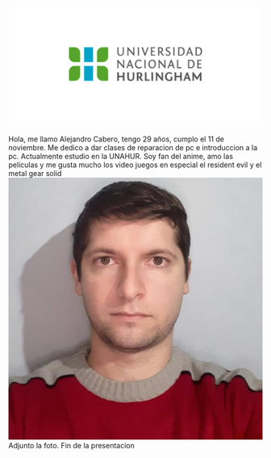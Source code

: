 ![Logo UNAHUR](./assets/UNAHUR.png)

Hola, me llamo Alejandro Cabero, tengo 29 años, cumplo el   11 de noviembre.
Me dedico a dar clases de reparacion de pc e introduccion a la pc.
Actualmente estudio en la UNAHUR.
Soy fan del anime, amo las peliculas y me gusta mucho los video juegos en especial el resident evil y el metal gear solid 
![Logo UNAHUR](./assets/foto.jpeg)
Adjunto la foto.
Fin de la presentacion
